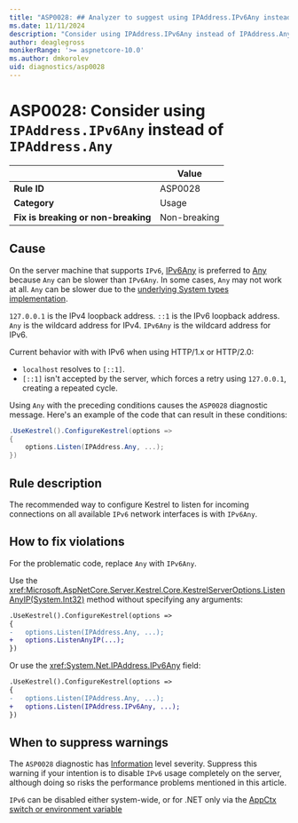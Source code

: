 ```yaml
---
title: "ASP0028: ## Analyzer to suggest using IPAddress.IPv6Any instead of IPAddress.Any if applicable" 
ms.date: 11/11/2024
description: "Consider using IPAddress.IPv6Any instead of IPAddress.Any"
author: deaglegross
monikerRange: '>= aspnetcore-10.0'
ms.author: dmkorolev
uid: diagnostics/asp0028
---
```

# ASP0028: Consider using `IPAddress.IPv6Any` instead of `IPAddress.Any`

|                                     | Value        |
| -                                   | -            |
| **Rule ID**                         | ASP0028      |
| **Category**                        | Usage        |
| **Fix is breaking or non-breaking** | Non-breaking |

## Cause

On the server machine that supports `IPv6`, [IPv6Any](/dotnet/api/system.net.ipaddress.ipv6any) is preferred to [Any](/dotnet/api/system.net.ipaddress.any) because `Any` can be slower than `IPv6Any`. In some cases, `Any` may not work at all. `Any` can be slower due to the [underlying System types implementation](https://github.com/dotnet/runtime/issues/82404).

`127.0.0.1` is the IPv4 loopback address. `::1` is the IPv6 loopback address. `Any` is the wildcard address for IPv4. `IPv6Any` is the wildcard address for IPv6.

Current behavior with with IPv6 when using  HTTP/1.x or HTTP/2.0:

* `localhost` resolves to `[::1]`.
* `[::1]` isn't accepted by the server, which forces a retry using `127.0.0.1`, creating a repeated cycle.

Using `Any` with the preceding conditions causes the `ASP0028` diagnostic message. Here's an example of the code that can result in these conditions:

```csharp
.UseKestrel().ConfigureKestrel(options =>
{ 
    options.Listen(IPAddress.Any, ...);
})
```

## Rule description

The recommended way to configure Kestrel to listen for incoming connections on all available `IPv6` network interfaces is with `IPv6Any`.

## How to fix violations

For the problematic code, replace `Any` with `IPv6Any`.

Use the <xref:Microsoft.AspNetCore.Server.Kestrel.Core.KestrelServerOptions.ListenAnyIP(System.Int32)> method without specifying any arguments:

```diff
.UseKestrel().ConfigureKestrel(options =>
{ 
-   options.Listen(IPAddress.Any, ...);
+   options.ListenAnyIP(...);
})
```

Or use the <xref:System.Net.IPAddress.IPv6Any> field:

```diff
.UseKestrel().ConfigureKestrel(options =>
{ 
-   options.Listen(IPAddress.Any, ...);
+   options.Listen(IPAddress.IPv6Any, ...);
})
```

## When to suppress warnings

The `ASP0028` diagnostic has [Information](/dotnet/api/microsoft.extensions.logging.loglevel) level severity. Suppress this warning if your intention is to disable `IPv6` usage completely on the server, although doing so risks the performance problems mentioned in this article.

`IPv6` can be disabled either system-wide, or for .NET only via the [AppCtx switch or environment variable](https://devblogs.microsoft.com/dotnet/dotnet-6-networking-improvements/#an-option-to-globally-disable-ipv6)
